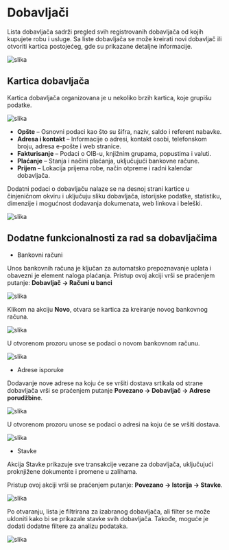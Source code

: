 # Dobavljači

Lista dobavljača sadrži pregled svih registrovanih dobavljača od kojih kupujete robu i usluge.
Sa liste dobavljača se može kreirati novi dobavljač ili otvoriti kartica postojećeg, gde su prikazane detaljne informacije.

![slika](DobavljaciSlike/Lista.png)

## Kartica dobavljača

Kartica dobavljača organizovana je u nekoliko brzih kartica, koje grupišu podatke.

![slika](DobavljaciSlike/Kartica.png)

- **Opšte** – Osnovni podaci kao što su šifra, naziv, saldo i referent nabavke.
- **Adresa i kontakt** – Informacije o adresi, kontakt osobi, telefonskom broju, adresa e-pošte i web stranice.
- **Fakturisanje** – Podaci o OIB-u, knjižnim grupama, popustima i valuti.
- **Plaćanje** – Stanja i načini plaćanja, uključujući bankovne račune.
- **Prijem** – Lokacija prijema robe, način otpreme i radni kalendar dobavljača.

Dodatni podaci o dobavljaču nalaze se na desnoj strani kartice u činjeničnom okviru i uključuju sliku dobavljača, istorijske podatke, statistiku, dimenzije i mogućnost dodavanja dokumenata, web linkova i beleški.

![slika](DobavljaciSlike/Okvir.png)

## Dodatne funkcionalnosti za rad sa dobavljačima

- Bankovni računi

Unos bankovnih računa je ključan za automatsko prepoznavanje uplata i obavezni je element naloga plaćanja. Pristup ovoj akciji vrši se praćenjem putanje: **Dobavljač -> Računi u banci**

![slika](DobavljaciSlike/BankovniRacun.png)

Klikom na akciju **Novo**, otvara se kartica za kreiranje novog bankovnog računa.

![slika](DobavljaciSlike/BankRacuni.png)

U otvorenom prozoru unose se podaci o novom bankovnom računu.

![slika](DobavljaciSlike/NoviRacun.png)

- Adrese isporuke

Dodavanje nove adrese na koju će se vršiti dostava srtikala od strane dobavljača vrši se praćenjem putanje **Povezano -> Dobavljač -> Adrese porudžbine**.

![slika](DobavljaciSlike/Adrese.png)

U otvorenom prozoru unose se podaci o adresi na koju će se vršiti dostava.

![slika](DobavljaciSlike/Adrese2.png)

- Stavke

Akcija Stavke prikazuje sve transakcije vezane za dobavljača, uključujući proknjižene dokumente i promene u zalihama.

Pristup ovoj akciji vrši se praćenjem putanje: **Povezano -> Istorija -> Stavke**.

![slika](DobavljaciSlke/Stavke.png)

Po otvaranju, lista je filtrirana za izabranog dobavljača, ali filter se može ukloniti kako bi se prikazale stavke svih dobavljača. Takođe, moguće je dodati dodatne filtere za analizu podataka.

![slika](DobavljaciSlke/Stavke2.png)